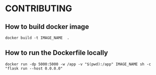 # CONTRIBUTING

## How to build docker image

```
docker build -t IMAGE_NAME  .
```

## How to run the Dockerfile locally

```
docker run -dp 5000:5000 -w /app -v "$(pwd):/app" IMAGE_NAME sh -c "flask run --host 0.0.0.0"
```